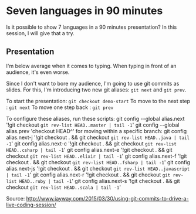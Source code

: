 # Seven languages in 90 minutes

Is it possible to show 7 languages in a 90 minutes presentation? In this session, I will give that a try.

## Presentation
I'm below average when it comes to typing. When typing in front of an audience, it's even worse.

Since I don't want to bore my audience, I'm going to use git commits as slides. For this, I'm introducing two new git aliases:
`git next` and `git prev`.

To start the presentation: `git checkout demo-start`
To move to the next step : `git next`
To move one step back    : `git prev`

To configure these aliases, run these scripts:
git config --global alias.next '!git checkout `git rev-list HEAD..master | tail -1`'
git config --global alias.prev 'checkout HEAD^'
for moving within a specific branch:
git config alias.next-j  '!git checkout . && git checkout `git rev-list HEAD..java | tail -1`'
git config alias.next-c  '!git checkout . && git checkout `git rev-list HEAD..csharp | tail -1`'
git config alias.next-e  '!git checkout . && git checkout `git rev-list HEAD..elixir | tail -1`'
git config alias.next-f  '!git checkout . && git checkout `git rev-list HEAD..fsharp | tail -1`'
git config alias.next-js '!git checkout . && git checkout `git rev-list HEAD..javascript | tail -1`'
git config alias.next-r  '!git checkout . && git checkout `git rev-list HEAD..ruby | tail -1`'
git config alias.next-s  '!git checkout . && git checkout `git rev-list HEAD..scala | tail -1`'



Source: http://www.jayway.com/2015/03/30/using-git-commits-to-drive-a-live-coding-session/
